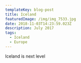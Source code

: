 ```yaml
---
templateKey: blog-post
title: Iceland
featuredImage: /img/img_7533.jpg
date: 2018-11-03T14:23:59.023Z
description: July 2017
tags:
  - Iceland
  - Europe
---
```

Iceland is next level
